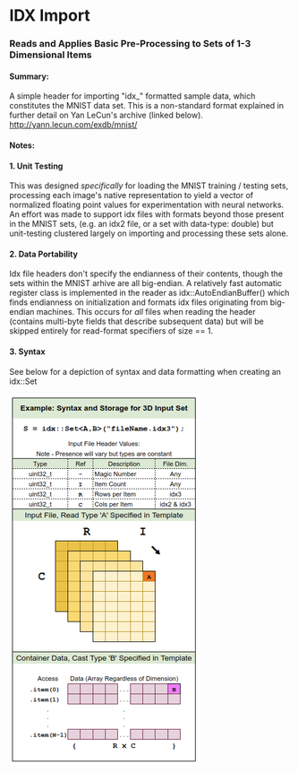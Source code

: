# IDX Import
### Reads and Applies Basic Pre-Processing to Sets of 1-3 Dimensional Items

#### Summary:

A simple header for importing "idx_" formatted sample data, which constitutes the MNIST data set. 
This is a non-standard format explained in further detail on Yan LeCun's archive (linked below).
http://yann.lecun.com/exdb/mnist/

#### Notes:

#### 1. Unit Testing

This was designed _specifically_ for loading the MNIST training / testing sets,
processing each image's native representation to yield a vector of normalized
floating point values for experimentation with neural networks. An effort was 
made to support idx files with formats beyond those present in the MNIST sets, 
(e.g. an idx2 file, or a set with data-type: double) but unit-testing clustered 
largely on importing and processing these sets alone.

#### 2. Data Portability

Idx file headers don't specify the endianness of their contents, though the sets 
within the MNIST arhive are all big-endian. A relatively fast automatic register
class is implemented in the reader as idx::AutoEndianBuffer<type>() which finds
endianness on initialization and formats idx files originating from big-endian 
machines. This occurs for _all_ files when reading the header (contains multi-byte
fields that describe subsequent data) but will be skipped entirely for read-format
specifiers of size == 1.

#### 3. Syntax
  
See below for a depiction of syntax and data formatting when creating an idx::Set

![idx_container_format](idx_container_format.png)
